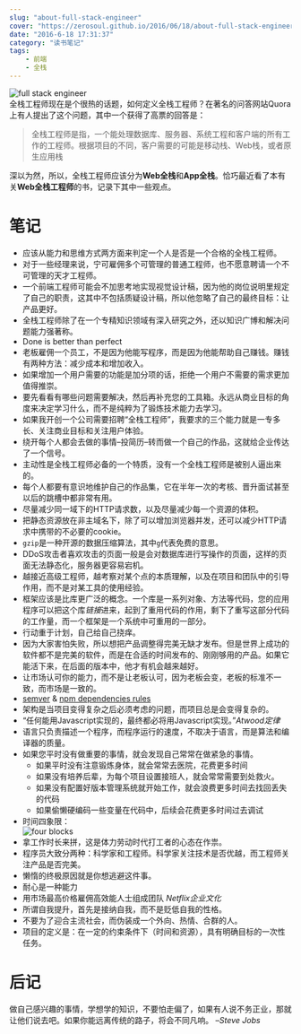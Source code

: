 ```yaml
---
slug: "about-full-stack-engineer"
cover: "https://zerosoul.github.io/2016/06/18/about-full-stack-engineer/fullstack.jpg"
date: "2016-6-18 17:31:37"
category: "读书笔记"
tags:
    - 前端
    - 全栈
---
```

![full stack engineer](https://zerosoul.github.io/2016/06/18/about-full-stack-engineer/fullstack.jpg)  
全栈工程师现在是个很热的话题，如何定义全栈工程师？在著名的问答网站Quora上有人提出了这个问题，其中一个获得了高票的回答是：

> 全栈工程师是指，一个能处理数据库、服务器、系统工程和客户端的所有工作的工程师。根据项目的不同，客户需要的可能是移动栈、Web栈，或者原生应用栈

深以为然，所以，全栈工程师应该分为**Web全栈**和**App全栈**。恰巧最近看了本有关**Web全栈工程师**的书，记录下其中一些观点。

[](#笔记 "笔记")笔记
==============

-   应该从能力和思维方式两方面来判定一个人是否是一个合格的全栈工程师。
-   对于一些经理来说，宁可雇佣多个可管理的普通工程师，也不愿意聘请一个不可管理的天才工程师。
-   一个前端工程师可能会不加思考地实现视觉设计稿，因为他的岗位说明里规定了自己的职责，这其中不包括质疑设计稿，所以他忽略了自己的最终目标：让产品更好。
-   全栈工程师除了在一个专精知识领域有深入研究之外，还以知识广博和解决问题能力强著称。
-   Done is better than perfect
-   老板雇佣一个员工，不是因为他能写程序，而是因为他能帮助自己赚钱。赚钱有两种方法：减少成本和增加收入。
-   如果增加一个用户需要的功能是加分项的话，拒绝一个用户不需要的需求更加值得推崇。
-   要先看看有哪些问题需要解决，然后再补充您的工具箱。永远从商业目标的角度来决定学习什么，而不是纯粹为了锻炼技术能力去学习。
-   如果我开创一个公司需要招聘“全栈工程师”，我要求的三个能力就是一专多长、关注商业目标和关注用户体验。
-   绕开每个人都会去做的事情–投简历–转而做一个自己的作品，这就给企业传达了一个信号。
-   主动性是全栈工程师必备的一个特质，没有一个全栈工程师是被别人逼出来的。
-   每个人都要有意识地维护自己的作品集，它在半年一次的考核、晋升面试甚至以后的跳槽中都非常有用。
-   尽量减少同一域下的HTTP请求数，以及尽量减少每一个资源的体积。
-   把静态资源放在非主域名下，除了可以增加浏览器并发，还可以减少HTTP请求中携带的不必要的cookie。
-   `gzip`是一种开源的数据压缩算法，其中`g`代表免费的意思。
-   DDoS攻击者喜欢攻击的页面一般是会对数据库进行写操作的页面，这样的页面无法静态化，服务器更容易宕机。
-   越接近高级工程师，越考察对某个点的本质理解，以及在项目和团队中的引导作用，而不是对某工具的使用经验。
-   框架应该是比库更广泛的概念。一个库是一系列对象、方法等代码，您的应用程序可以把这个库*链接*进来，起到了重用代码的作用，剩下了重写这部分代码的工作量，而一个框架是一个系统中可重用的一部分。
-   行动重于计划，自己给自己挠痒。
-   因为大家害怕失败，所以想把产品调整得完美无缺才发布。但是世界上成功的软件都不是完美的软件，而是在合适的时间发布的、刚刚够用的产品。如果它能活下来，在后面的版本中，他才有机会越来越好。
-   让市场认可你的能力，而不是让老板认可，因为老板会变，老板的标准不一致，而市场是一致的。
-   [semver](http://semver.org/) & [npm dependencies rules](https://docs.npmjs.com/files/package.json#dependencies)
-   架构是当项目变得复杂之后必须考虑的问题，而项目总是会变得复杂的。
-   “任何能用Javascript实现的，最终都必将用Javascript实现。”*Atwood定律*
-   语言只负责描述一个程序，而程序运行的速度，不取决于语言，而是算法和编译器的质量。
-   如果您平时没有做重要的事情，就会发现自己常常在做紧急的事情。
    -   如果平时没有注意锻炼身体，就会常常去医院，花费更多时间
    -   如果没有培养后辈，为每个项目设置接班人，就会常常需要到处救火。
    -   如果没有配置好版本管理系统就开始工作，就会浪费更多时间去找回丢失的代码
    -   如果偷懒硬编码一些变量在代码中，后续会花费更多时间过去调试
-   时间四象限：  
    ![four blocks](https://zerosoul.github.io/2016/06/18/about-full-stack-engineer/time.jpg)
-   拿工作时长来拼，这是体力劳动时代打工者的心态在作祟。
-   程序员大致分两种：科学家和工程师。科学家关注技术是否优越，而工程师关注产品是否完美。
-   懒惰的终极原因就是你想逃避这件事。
-   耐心是一种能力
-   用市场最高价格雇佣高效能人士组成团队 *Netflix企业文化*
-   所谓自我提升，首先是接纳自我，而不是贬低自我的性格。
-   不要为了迎合主流社会，而伪装成一个外向、热情、合群的人。
-   项目的定义是：在一定的约束条件下（时间和资源），具有明确目标的一次性任务。

[](#后记 "后记")后记
==============

做自己感兴趣的事情，学想学的知识，不要怕走偏了，如果有人说不务正业，那就让他们说去吧。如果你能远离传统的路子，将会不同凡响。 *–Steve Jobs*
